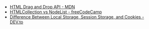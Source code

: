 - [HTML Drag and Drop API - MDN](https://developer.mozilla.org/en-US/docs/Web/API/HTML_Drag_and_Drop_API)
- [HTMLCollection vs NodeList - freeCodeCamp](https://www.freecodecamp.org/news/dom-manipulation-htmlcollection-vs-nodelist/)
- [Difference Between Local Storage, Session Storage, and Cookies - DEV.to](https://dev.to/pinky057/difference-between-local-storage-and-session-storage-and-cookies-in-the-browser-15oa)